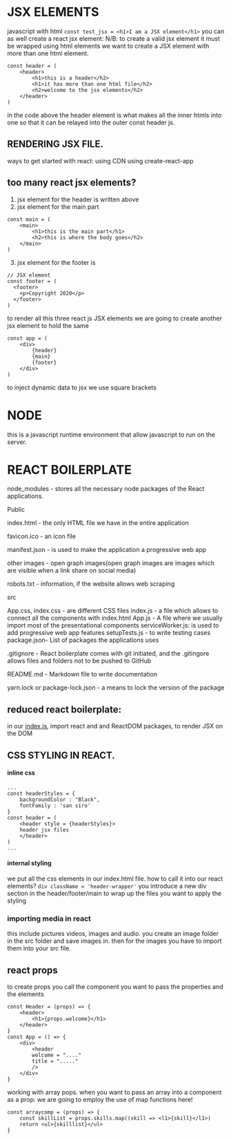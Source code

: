 # JSX ELEMENTS
javascript with html `const test_jsx = <h1>I am a JSX element</h1>`
you can as well create a react jsx element:
N/B: to create a valid jsx element it must be wrapped using html elements
we want to create a JSX element with more than one html element.
```
const header = (
    <header>
        <h1>this is a header</h2>
        <h1>it has more than one html file</h2>
        <h2>welcome to the jsx elements</h2>
    </header>
)
```
in the code above the header element is what makes all the inner htmls into one so that it can be relayed into the outer const header js.

## RENDERING JSX FILE.
ways to get started with react:
    using CDN
    using create-react-app
## too many react jsx elements?
1. jsx element for the header is written above
2. jsx element for the main part
```
const main = (
    <main>
        <h1>this is the main part</h1>
        <h2>this is where the body goes</h2>
    </main>
)
```
3. jsx element for the footer is
```
// JSX element
const footer = (
  <footer>
    <p>Copyright 2020</p>
  </footer>
)
```
to render all this three react js JSX elements we are going to create another jsx element to hold the same
```
const app = (
    <div>
        {header}
        {main}
        {footer}
    </div>
)
```

to inject dynamic data to jsx we use square brackets
# NODE
this is a javascript runtime environment that allow javascript to run on the server.
# REACT BOILERPLATE
node_modules - stores all the necessary node packages of the React applications.

Public

index.html - the only HTML file we have in the entire application

favicon.ico - an icon file

manifest.json - is used to make the application a progressive web app

other images - open graph images(open graph images are images which are visible when a link share on social media)

robots.txt - information, if the website allows web scraping

src

App.css, index.css - are different CSS files
index.js - a file which allows to connect all the components with index.html
App.js - A file where we usually import most of the presentational components
serviceWorker.js: is used to add progressive web app features
setupTests.js - to write testing cases
package.json- List of packages the applications uses

.gitignore - React boilerplate comes with git initiated, and the .gitingore allows files and folders not to be pushed to GitHub

README.md - Markdown file to write documentation

yarn.lock or package-lock.json - a means to lock the version of the package
## reduced react boilerplate:
in our [index.js](../30-days-of-react/src/index.js), import react and and ReactDOM packages, to render JSX on the DOM

## CSS STYLING IN REACT.
#### inline css
```
...
const headerStyles = {
    backgroundColor : "Black",
    fontFamily : 'san siro'
}
const header = (
    <header style = {headerStyles}>
    header jsx files
    </header>
)
...
```
#### internal styling
we put all the css elements in our index.html file.
how to call it into our react elements?
 `div className = 'header-wrapper'`
you introduce a new div section in the header/footer/main to wrap up the files you want to apply the styling 
### importing media in react
this include pictures videos, images and audio.
you create an image folder in the src folder and save images in.
then for the images you have to import them into your src file.

## react props
to create props you call the component you want to pass the properties and the elements
```
const Header = (props) => {
    <header>
        <h1>{props.welcome}</h1>
    </header>
}
const App = () => {
    <div>
        <header
        welcome = "...."
        title = "....."
        />
    </div>
}
```
working with array pops.
when you want to pass an array into a component as a prop:
we are going to employ the use of map functions here!

```
const arraycomp = (props) => {
    const skillList = props.skills.map((skill => <l1>{skill}</l1>)
    return <ul>{skilllist}</ul>
}
```